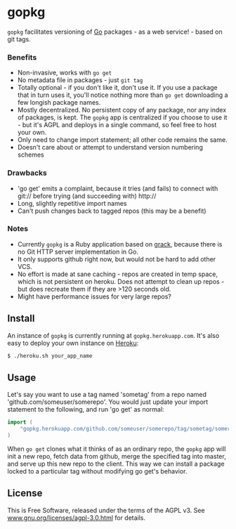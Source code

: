 gopkg
=====

`gopkg` facilitates versioning of [Go](http://golang.org) packages - as a web service! - based on git tags.


### Benefits

 * Non-invasive, works with `go get`
 * No metadata file in packages - just `git tag`
 * Totally optional - if you don't like it, don't use it.  If you use a package
   that in turn uses it, you'll notice nothing more than `go get` downloading a
   few longish package names.
 * Mostly decentralized.  No persistent copy of any package, nor any index of
   packages, is kept.  The `gopkg` app is centralized if you choose to use it -
   but it's AGPL and deploys in a single command, so feel free to host your own.  
 * Only need to change import statement; all other code remains the same.
 * Doesn't care about or attempt to understand version numbering schemes

### Drawbacks

 * 'go get' emits a complaint, because it tries (and fails) to connect with
   git:// before trying (and succeeding with) http://
 * Long, slightly repetitive import names
 * Can't push changes back to tagged repos (this may be a benefit)

### Notes

 * Currently `gopkg` is a Ruby application based on
   [grack](https://github.com/schacon/grack), because there is no Git HTTP
   server implementation in Go.  
 * It only supports github right now, but would not be hard to add other VCS.  
 * No effort is made at sane caching - repos are created in  temp space, which
   is not persistent on heroku.  Does not attempt to clean up repos - but does
   recreate them if they are >120 seconds old.
 * Might have performance issues for very large repos?


## Install

An instance of `gopkg` is currently running at `gopkg.herokuapp.com`.  It's
also easy to deploy your own instance on [Heroku](http://heroku.com):

```bash
$ ./heroku.sh your_app_name
```


## Usage

Let's say you want to use a tag named 'sometag' from a repo named
'github.com/someuser/somerepo'.  You would just update your import statement to
the following, and run 'go get' as normal:

``` go
import (
    "gopkg.herokuapp.com/github.com/someuser/somerepo/tag/sometag/somerepo.git"
)
```

When `go get` clones what it thinks of as an ordinary repo, the `gopkg` app
will init a new repo, fetch data from github, merge the specified tag into
master, and serve up this new repo to the client.  This way we can install a
package locked to a particular tag without modifying go get's behavior.



## License


This is Free Software, released under the terms of the AGPL v3.  See
www.gnu.org/licenses/agpl-3.0.html for details.
